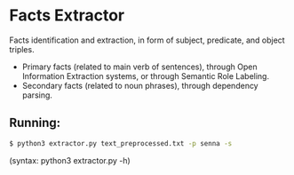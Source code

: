 # Facts Extractor

Facts identification and extraction, in form of subject, predicate, and object triples.

- Primary facts (related to main verb of sentences), through Open Information Extraction
  systems, or through Semantic Role Labeling.
- Secondary facts (related to noun phrases), through dependency parsing.

## Running:

```bash
$ python3 extractor.py text_preprocessed.txt -p senna -s
```
(syntax: python3 extractor.py -h)
